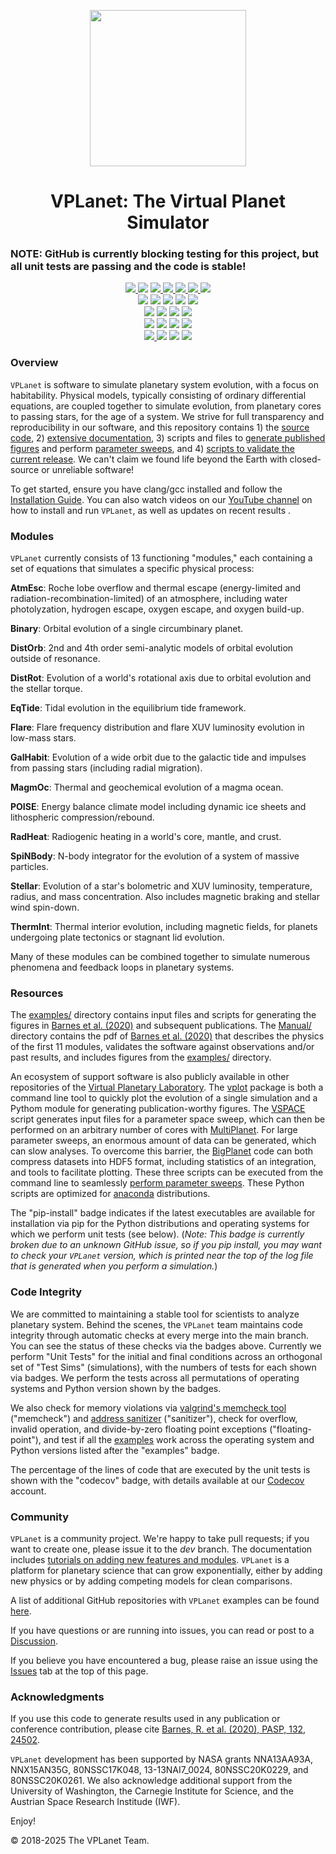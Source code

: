 <p align="center">
  <img width = "250" src="docs/VPLanetLogo.png?raw=true"/>
</p>

<h1 align="center">VPLanet: The Virtual Planet Simulator</h1>

### NOTE: GitHub is currently blocking testing for this project, but all unit tests are passing and the code is stable!

<p align="center">
  <a href="https://VirtualPlanetaryLaboratory.github.io/vplanet">
    <img src="https://img.shields.io/badge/Read-the_docs-blue.svg?style=flat">
  </a>
  <img src="https://github.com/VirtualPlanetaryLaboratory/vplanet/actions/workflows/docs.yml/badge.svg">  
  <a href="https://iopscience.iop.org/article/10.1088/1538-3873/ab3ce8">
    <img src="https://img.shields.io/badge/Read-the_paper-orange.svg?style=flat">
  </a>
  <a href="https://VirtualPlanetaryLaboratory.github.io/vplanet/conduct.html">
    <img src="https://img.shields.io/badge/Code%20of-Conduct-black.svg">
  </a>
  <a href="https://www.youtube.com/@VPLanetCode/playlists">
    <img src="https://img.shields.io/badge/You-Tube-darkred.svg">
  </a>
   <a href="https://github.com/VirtualPlanetaryLaboratory/vplanet/discussions">
     <img src="https://img.shields.io/badge/Discussions-orange.svg">
  </a>
   <a href="https://virtualplanetarylaboratory.github.io/vplanet/authors.html">
     <img src="https://img.shields.io/badge/Authors-purple.svg">
  </a>
  
  <br>
  <img src="https://img.shields.io/badge/Unit%20Tests-19,667-darkblue.svg">
  <img src="https://github.com/VirtualPlanetaryLaboratory/vplanet/actions/workflows/tests-linux.yml/badge.svg">
  <img src="https://img.shields.io/badge/Ubuntu%2020-Python%203.6--3.12-7d93c7.svg">
  <img src="https://img.shields.io/badge/Ubuntu%2022-Python%203.7--3.12-7d93c7.svg">
  <a href="https://codecov.io/gh/VirtualPlanetaryLaboratory/vplanet">
    <img src="https://codecov.io/gh/VirtualPlanetaryLaboratory/vplanet/branch/main/graph/badge.svg?token=3LFJQO1M6H">
  </a>
  <br>
  <img src="https://github.com/VirtualPlanetaryLaboratory/vplanet/actions/workflows/tests-macos-intel.yml/badge.svg">
  <img src="https://img.shields.io/badge/MacOS%2012--13-Python%203.6--3.12-7d93c7.svg">
  <img src="https://github.com/VirtualPlanetaryLaboratory/vplanet/actions/workflows/tests-macos-silicon.yml/badge.svg">
  <img src="https://img.shields.io/badge/MacOS%2014-Python%203.8--3.12-7d93c7.svg">  
  <br>
  <img src="https://img.shields.io/badge/Test%20Sims-70-darkblue.svg">
  <img src="https://github.com/VirtualPlanetaryLaboratory/vplanet/actions/workflows/memcheck.yml/badge.svg">
  <img src="https://github.com/VirtualPlanetaryLaboratory/vplanet/actions/workflows/floatingpoint.yml/badge.svg">
  <img src="https://github.com/VirtualPlanetaryLaboratory/vplanet/actions/workflows/sanitizer.yml/badge.svg">
  <br>
  <a href="examples">
    <img src="https://img.shields.io/badge/Examples-41-darkblue.svg">
  </a>
  <img src="https://github.com/VirtualPlanetaryLaboratory/vplanet/actions/workflows/examples.yml/badge.svg">
  <img src="https://img.shields.io/badge/Ubuntu%2022-3.6%20--%203.11-7d93c7.svg">
  <img src="https://github.com/VirtualPlanetaryLaboratory/vplanet/actions/workflows/pip-install.yml/badge.svg">
</p>

### Overview

`VPLanet` is software to simulate planetary system evolution, with a focus on habitability. Physical models, typically consisting of ordinary differential equations, are coupled together to simulate evolution, from planetary cores to passing stars, for the age of a system. We strive for full transparency and reproducibility in our software, and this repository contains 1) the [source code](src), 2) [extensive documentation](https://VirtualPlanetaryLaboratory.github.io/vplanet), 3) scripts and files to [generate published figures](examples) and perform [parameter sweeps](https://virtualplanetarylaboratory.github.io/vplanet/parametersweep.html), and 4) [scripts to validate the current release](tests). We can't claim we found life beyond the Earth with closed-source or unreliable software!

To get started, ensure you have clang/gcc installed and follow the [Installation Guide](https://virtualplanetarylaboratory.github.io/vplanet/quickstart.html). You can also watch videos on our [YouTube channel](https://www.youtube.com/@VPLanetCode/playlists) on how to install and run `VPLanet`, as well as updates on recent results .

### Modules

`VPLanet` currently consists of 13 functioning "modules," each containing a set of equations
that simulates a specific physical process:

**AtmEsc**: Roche lobe overflow and thermal escape (energy-limited and radiation-recombination-limited) of an atmosphere, including water photolyzation, hydrogen
escape, oxygen escape, and oxygen build-up.

**Binary**: Orbital evolution of a single circumbinary planet.

**DistOrb**: 2nd and 4th order semi-analytic models of orbital evolution outside
of resonance.

**DistRot**: Evolution of a world's rotational axis due to orbital evolution and
the stellar torque.

**EqTide**: Tidal evolution in the equilibrium tide framework.

**Flare**: Flare frequency distribution and flare XUV luminosity evolution in low-mass stars.

**GalHabit**: Evolution of a wide orbit due to the galactic tide and impulses from
passing stars (including radial migration).

**MagmOc**: Thermal and geochemical evolution of a magma ocean.

**POISE**: Energy balance climate model including dynamic ice sheets and lithospheric
compression/rebound.

**RadHeat**: Radiogenic heating in a world's core, mantle, and crust.

**SpiNBody**: N-body integrator for the evolution of a system of massive particles.

**Stellar**: Evolution of a star's bolometric and XUV luminosity, temperature, radius, and mass concentration. Also includes magnetic braking and stellar wind spin-down.

**ThermInt**: Thermal interior evolution, including magnetic fields, for planets
undergoing plate tectonics or stagnant lid evolution.

Many of these modules can be combined together to simulate numerous phenomena and feedback loops in planetary systems.

### Resources

The [examples/](examples) directory contains input files and scripts for generating the figures in [Barnes et al. (2020)](https://ui.adsabs.harvard.edu/abs/2020PASP..132b4502B/abstract) and subsequent publications. The [Manual/](Manual) directory contains the pdf of [Barnes et al. (2020)](https://ui.adsabs.harvard.edu/abs/2020PASP..132b4502B/abstract) that describes the physics of the first 11 modules, validates the software against observations and/or past results, and includes figures from the [examples/](examples) directory. 

An ecosystem of support software is also publicly available in other repositories of the [Virtual Planetary Laboratory](https://vpl.uw.edu/). The [vplot](https://github.com/VirtualPlanetaryLaboratory/vplot) package is both a command line tool to quickly plot the evolution of a single simulation and a Pythom module for generating publication-worthy figures. The [VSPACE](https://github.com/VirtualPlanetaryLaboratory/vspace) script generates input files for a parameter space sweep, which can then be performed on an arbitrary number of cores with [MultiPlanet](https://github.com/VirtualPlanetaryLaboratory/multi-planet). For large parameter sweeps, an enormous amount of data can be generated, which can slow analyses. To overcome this barrier, the [BigPlanet](https://github.com/VirtualPlanetaryLaboratory/bigplanet) code can both compress datasets into HDF5 format, including statistics of an integration, and tools to facilitate plotting. These three scripts can be executed from the command line to seamlessly [perform parameter sweeps](https://virtualplanetarylaboratory.github.io/vplanet/parametersweep.html). These Python scripts are optimized for [anaconda](https://www.anaconda.com/) distributions. 

The "pip-install" badge indicates if the latest executables are available for installation via pip for the Python distributions and operating systems for which we perform unit tests (see below). (*Note: This badge is currently broken due to an unknown GitHub issue, so if you pip install, you may want to check your `VPLanet` version, which is printed near the top of the log file that is generated when you perform a simulation.*) 

### Code Integrity

We are committed to maintaining a stable tool for scientists to analyze planetary system. Behind the scenes, the `VPLanet` team maintains code integrity through automatic checks at every merge into the main branch. You can see the status of these checks via the badges above. Currently we perform "Unit Tests" for the initial and final conditions across an orthogonal set of "Test Sims" (simulations), with the numbers of tests for each shown via badges. We perform the tests across all permutations of operating systems and Python version shown by the badges. 

We also check for memory violations via [valgrind's memcheck tool](http://valgrind.org) ("memcheck") and [address sanitizer](https://github.com/google/sanitizers/wiki/AddressSanitizer) ("sanitizer"), check for overflow, invalid operation, and divide-by-zero floating point exceptions ("floating-point"), and test if all the [examples](examples/) work across the operating system and Python versions listed after the "examples" badge. 

The percentage of the lines of code that are executed by the unit tests is shown with the "codecov" badge, with details available at our <a href="https://codecov.io/gh/VirtualPlanetaryLaboratory/vplanet">Codecov</a> account. 

### Community

`VPLanet` is a community project. We're happy to take pull requests; if you want to create one, please issue it to the *dev* branch. The documentation includes [tutorials on adding new features and modules](https://VirtualPlanetaryLaboratory.github.io/vplanet/tutorials.html). `VPLanet` is a platform for planetary science that can grow exponentially, either by adding new physics or by adding competing models for clean comparisons.

A list of additional GitHub repositories with `VPLanet` examples can be found [here](https://VirtualPlanetaryLaboratory.github.io/vplanet/repos.html).

If you have questions or are running into issues, you can read or post to a [Discussion](discussions).

If you believe you have encountered a bug, please raise an issue using the [Issues](https://github.com/VirtualPlanetaryLaboratory/vplanet/issues) tab at the top of this page.

### Acknowledgments

If you use this code to generate results used in any publication or conference contribution, please cite [Barnes, R. et al. (2020), PASP, 132, 24502](https://ui.adsabs.harvard.edu/abs/2020PASP..132b4502B/abstract).

`VPLanet` development has been supported by NASA grants NNA13AA93A, NNX15AN35G, 80NSSC17K048, 13-13NAI7_0024, 80NSSC20K0229, and 80NSSC20K0261. We also acknowledge additional support from the University of Washington, the Carnegie Institute for Science, and the Austrian Space Research Institude (IWF).

Enjoy!

© 2018-2025 The VPLanet Team.
